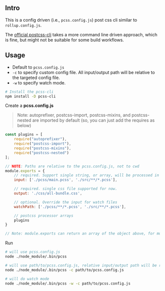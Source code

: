 ## Intro

This is a config driven (i.e., `pcss.config.js`) post css cli similar to `rollup.config.js`. 

The [official postcss-cli](https://www.npmjs.com/package/postcss-cli) takes a more command line driven approach, which is fine, but might not be suitable for some build workflows. 

## Usage

- Default to `pcss.config.js`
- `-c` to specify custom config file. All input/output path will be relative to the targeted config file. 
- `-w` to specify watch mode. 


```sh
# Install the pcss-cli
npm install -D pcss-cli
```

Create a **pcss.config.js**

> Note: autoprefixer, postcss-import, postcss-mixins, and postcss-nested are imported by default (so, you can just add the requires as below)

```js
const plugins = [
	require("autoprefixer"),
	require("postcss-import"),
	require("postcss-mixins"),
	require("postcss-nested")
];

// NOTE: Paths are relative to the pcss.config.js, not to cwd
module.exports = {
	// required. Support single string, or array, will be processed in order
	input: ['./pcss/main.pcss', './src/**/*.pcss'], 

	// required. single css file supported for now. 
	output: './css/all-bundle.css',

	// optional. Override the input for watch files
	watchPath: ['./pcss/**/*.pcss', './src/**/*.pcss'],

	// postcss processor arrays
	plugins
}

// Note: module.exports can return an array of the object above, for multiple processing units.
```

Run

```sh
# will use pcss.config.js
node ./node_module/.bin/pcss

# will use path/to/pcss.config.js, relative input/output path will be relative to path/to/
node ./node_module/.bin/pcss -c path/to/pcss.config.js

# will do watch mode
node ./node_module/.bin/pcss -w -c path/to/pcss.config.js
```